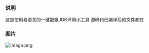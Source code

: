 ### 说明
这是使用易语言的一键配置JDK环境小工具
源码和已编译后的文件都在
### 图片
![image.png](https://github.com/refengs/EasyConfigureJDK/blob/main/1.png?raw=true)

